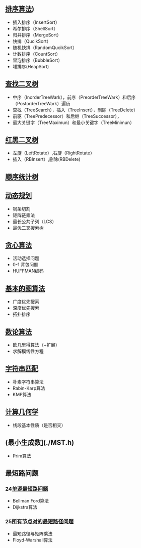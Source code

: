 ## [排序算法](./Sort.h))

 - 插入排序（InsertSort）
 - 希尔排序（ShellSort）
 - 归并排序（MergeSort）
 - 快排（QucikSort）
 - 随机快排（RandomQucikSort）  
 - 计数排序（CountSort）
 - 冒泡排序（BubbleSort）
 - 堆排序(HeapSort)


## [查找二叉树](./BST.h)
  - 中序（InorderTreeWark），前序（PreorderTreeWark）和后序（PostorderTreeWark）遍历
  - 查找（TreeSearch），插入（TreeInsert），删除（TreeDelete）
  - 前驱（TreePredecessor）和后继（TreeSuccessor），
  - 最大关键字（TreeMaximun）和最小关键字（TreeMinimun）

## [红黑二叉树](./RBT.h)

- 左旋（LeftRotate）,右旋（RightRotate）
- 插入（RBInsert）,删除(RBDelete)

## [顺序统计树](./OST.h)

## [动态规划](./DP.h)

- 钢条切割
- 矩阵链乘法
- 最长公共子列（LCS）
- 最优二叉搜索树

## [贪心算法](./Greedy.h)

- 活动选择问题
- 0-1 背包问题
- HUFFMAN编码
## [基本的图算法](./graph.h)
- 广度优先搜索
- 深度优先搜索
- 拓扑排序
## [数论算法](./num_theory.h)
- 欧几里得算法（+扩展）
- 求解模线性方程
## [字符串匹配](./string_match.h)
- 朴素字符串算法
- Rabin-Karp算法
- KMP算法
## [计算几何学](./CG.h)
- 线段基本性质（是否相交）
## (最小生成数](./MST.h)
- Prim算法
## 最短路问题
### 24[单源最短路问题](./SSP.h)
- Bellman Ford算法
- Dijkstra算法
### 25[所有节点对的最短路径问题](./ASP.h)
- 最短路径与矩阵乘法
- Floyd-Warshall算法
